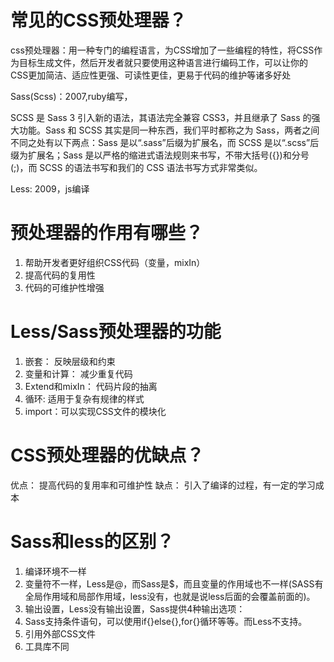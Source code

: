 # 常见的CSS预处理器？

css预处理器：用一种专门的编程语言，为CSS增加了一些编程的特性，将CSS作为目标生成文件，然后开发者就只要使用这种语言进行编码工作，可以让你的CSS更加简洁、适应性更强、可读性更佳，更易于代码的维护等诸多好处

Sass(Scss)：2007,ruby编写，

SCSS 是 Sass 3 引入新的语法，其语法完全兼容 CSS3，并且继承了 Sass 的强大功能。Sass 和 SCSS 其实是同一种东西，我们平时都称之为 Sass，两者之间不同之处有以下两点：Sass 是以“.sass”后缀为扩展名，而 SCSS 是以“.scss”后缀为扩展名；Sass 是以严格的缩进式语法规则来书写，不带大括号({})和分号(;)，而 SCSS 的语法书写和我们的 CSS 语法书写方式非常类似。

Less: 2009，js编译

# 预处理器的作用有哪些？

1. 帮助开发者更好组织CSS代码（变量，mixIn）
2. 提高代码的复用性
3. 代码的可维护性增强

# Less/Sass预处理器的功能

1. 嵌套： 反映层级和约束
2. 变量和计算： 减少重复代码
3. Extend和mixIn： 代码片段的抽离
4. 循环: 适用于复杂有规律的样式
5. import：可以实现CSS文件的模块化

# CSS预处理器的优缺点？

优点： 提高代码的复用率和可维护性
缺点： 引入了编译的过程，有一定的学习成本

# Sass和less的区别？

1. 编译环境不一样
2. 变量符不一样，Less是@，而Sass是$，而且变量的作用域也不一样(SASS有全局作用域和局部作用域，less没有，也就是说less后面的会覆盖前面的)。
3. 输出设置，Less没有输出设置，Sass提供4种输出选项：
5. Sass支持条件语句，可以使用if{}else{},for{}循环等等。而Less不支持。
6. 引用外部CSS文件
7. 工具库不同